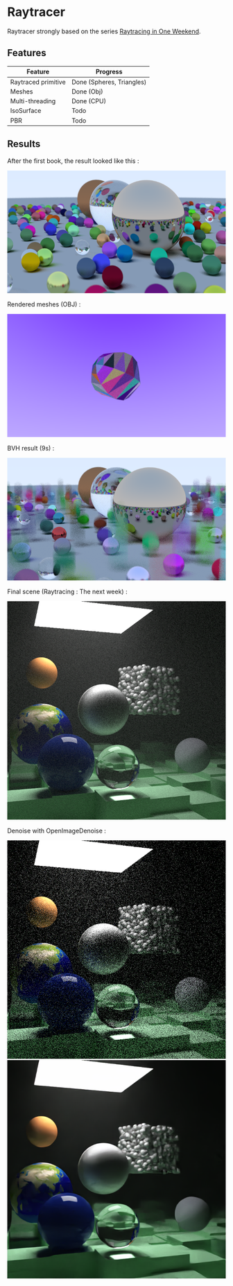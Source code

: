 # Raytracer

 Raytracer strongly based on the series 
 [Raytracing in One Weekend](https://raytracing.github.io/books/RayTracingInOneWeekend.html).

## Features 

| Feature                          | Progress                  |
|----------------------------------|---------------------------|
| Raytraced primitive              | Done (Spheres, Triangles) |
| Meshes                           | Done (Obj)                |
| Multi-threading                  | Done (CPU)                |
| IsoSurface                       | Todo                      |
| PBR                              | Todo                      |

## Results

After the first book, the result looked like this :

![](outputs/w-e1stResult.png)

Rendered meshes (OBJ) :

![](outputs/meshLoader.png)

BVH result (9s) :

![](outputs/BVHResult.png)

Final scene (Raytracing : The next week) :

![](outputs/FinalScene.png)

Denoise with OpenImageDenoise :

![](outputs/noise2.png)![](outputs/noise1.png) 
